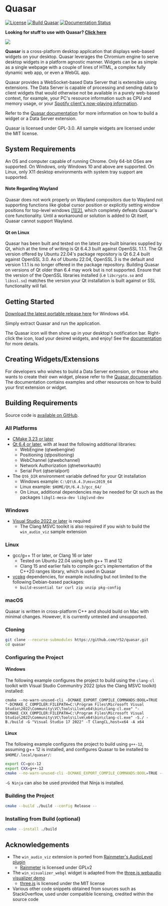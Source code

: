 # Quasar

[![License](https://img.shields.io/github/license/r52/quasar.svg)](https://github.com/r52/quasar/blob/master/LICENSE.txt)
[![Build Quasar](https://github.com/r52/quasar/actions/workflows/build.yml/badge.svg)](https://github.com/r52/quasar/actions/workflows/build.yml)
[![Documentation Status](https://readthedocs.org/projects/quasardoc/badge/?version=latest)](https://quasardoc.readthedocs.io/en/latest/?badge=latest)

**Looking for stuff to use with Quasar? [Click here](https://github.com/r52/things-for-quasar)**

![](https://i.imgur.com/NX2SNUD.png)

**Quasar** is a cross-platform desktop application that displays web-based widgets on your desktop. Quasar leverages the Chromium engine to serve desktop widgets in a platform agnostic manner. Widgets can be as simple as a single webpage with a couple of lines of HTML, a complex fully dynamic web app, or even a WebGL app.

Quasar provides a WebSocket-based Data Server that is extensible using extensions. The Data Server is capable of processing and sending data to client widgets that would otherwise not be available in a purely web-based context, for example, your PC's resource information such as CPU and memory usage, or your [Spotify client's now-playing information](https://github.com/r52/quasar-spotify-api).

Refer to the [Quasar documentation](https://quasardoc.readthedocs.io) for more information on how to build a widget or a Data Server extension.

Quasar is licensed under GPL-3.0. All sample widgets are licensed under the MIT license.

## System Requirements

An OS and computer capable of running Chrome. Only 64-bit OSes are supported. On Windows, only Windows 10 and above are supported. On Linux, only X11 desktop environments with system tray support are supported.

#### Note Regarding Wayland

Quasar does not work properly on Wayland compositors due to Wayland not supporting functions like global cursor position or explicitly setting window positions for top-level windows [[1]](https://bugreports.qt.io/browse/QTBUG-110119)[[2]](https://bugreports.qt.io/browse/QTBUG-86780), which completely defeats Quasar's core functionality. Until a workaround or solution is added to Qt itself, Quasar cannot support Wayland.

#### Qt on Linux

Quasar has been built and tested on the latest pre-built binaries supplied by Qt, which at the time of writing is Qt 6.4.3 built against OpenSSL 1.1.1. The Qt version offered by Ubuntu 22.04's package repository is Qt 6.2.4 built against OpenSSL 3.0. As of Ubuntu 22.04, OpenSSL 3 is the default and version 1.1.1 is no longer offered in the package repository. Building Quasar on versions of Qt older than 6.4 may work but is not supported. Ensure that the version of the OpenSSL libraries installed (i.e `libcrypto.so` and `libssl.so`) matches the version your Qt installation is built against or SSL functionality will fail.

## Getting Started

[Download the latest portable release here](https://github.com/r52/quasar/releases) for Windows x64.

Simply extract Quasar and run the application.

The Quasar icon will then show up in your desktop's notification bar. Right-click the icon, load your desired widgets, and enjoy! See the [documentation](https://quasardoc.readthedocs.io) for more details.

## Creating Widgets/Extensions

For developers who wishes to build a Data Server extension, or those who wants to create their own widget, please refer to the [Quasar documentation](https://quasardoc.readthedocs.io). The documentation contains examples and other resources on how to build your first extension or widget.

## Building Requirements

Source code is [available on GitHub](https://github.com/r52/quasar).

### All Platforms

- [CMake 3.23 or later](https://cmake.org/)
- [Qt 6.4 or later](http://www.qt.io/), with at least the following additional libraries:
  - WebEngine (qtwebengine)
  - Positioning (qtpositioning)
  - WebChannel (qtwebchannel)
  - Network Authorization (qtnetworkauth)
  - Serial Port (qtserialport)
- The `Qt6_DIR` environment variable defined for your Qt installation
  - Windows example: `C:\Qt\6.4.3\msvc2019_64`
  - Linux example: `$HOME/Qt/6.4.3/gcc_64/`
  - On Linux, additional dependencies may be needed for Qt such as the packages `libgl1-mesa-dev libglvnd-dev`

### Windows

- [Visual Studio 2022 or later](https://www.visualstudio.com/) is required
  - The Clang MSVC toolkit is also required if you wish to build the `win_audio_viz` sample extension

### Linux

- gcc/g++ 11 or later, or Clang 16 or later
  - Tested on Ubuntu 22.04 using both g++ 11 and 12
  - Clang 15 and earlier fails to compile gcc's implementation of the C++20 ranges library, which is used in Quasar
- [vcpkg](https://github.com/microsoft/vcpkg) dependencies, for example including but not limited to the following Debian-based packages:
  - `build-essential tar curl zip unzip pkg-config`

### macOS

Quasar is written in cross-platform C++ and should build on Mac with minimal changes. However, it is currently untested and unsupported.

### Cloning

```bash
git clone --recurse-submodules https://github.com/r52/quasar.git
cd quasar
```

### Configuring the Project

#### Windows

The following example configures the project to build using the `clang-cl` toolkit with Visual Studio Communitry 2022 (plus the Clang MSVC toolkit) installed:

```pwsh
cmake --no-warn-unused-cli -DCMAKE_EXPORT_COMPILE_COMMANDS:BOOL=TRUE "-DCMAKE_C_COMPILER:FILEPATH=C:\Program Files\Microsoft Visual Studio\2022\Community\VC\Tools\Llvm\x64\bin\clang-cl.exe" "-DCMAKE_CXX_COMPILER:FILEPATH=C:\Program Files\Microsoft Visual Studio\2022\Community\VC\Tools\Llvm\x64\bin\clang-cl.exe" -S./ -B./build -G "Visual Studio 17 2022" -T ClangCL,host=x64 -A x64
```

#### Linux

The following example configures the project to build using `g++-12`, assuming g++ 12 is installed, and configures Quasar to be installed to `$HOME/.local/quasar/`:

```bash
export CC=gcc-12
export CXX=g++-12
cmake --no-warn-unused-cli -DCMAKE_EXPORT_COMPILE_COMMANDS:BOOL=TRUE --install-prefix $HOME/.local/ -S./ -B./build -G "Unix Makefiles"
```

`-G Ninja` can also be used provided that Ninja is installed.

### Building the Project

```bash
cmake --build ./build --config Release --
```

### Installing from Build (optional)

```bash
cmake --install ./build
```

## Acknowledgements

- The `win_audio_viz` extension is ported from [Rainmeter's AudioLevel plugin](https://github.com/rainmeter/rainmeter/blob/master/Plugins/PluginAudioLevel/)
  - [Rainmeter](https://github.com/rainmeter/rainmeter) is licensed under GPLv2
- The `win_visualizer_webgl` widget is adapted from the [three.js webaudio visualizer demo](https://threejs.org/examples/webaudio_visualizer.html)
  - [three.js](https://github.com/mrdoob/three.js) is licensed under the MIT license
- Various other code snippets obtained from sources such as StackOverflow, used under compatible licensing, credited within the source code
